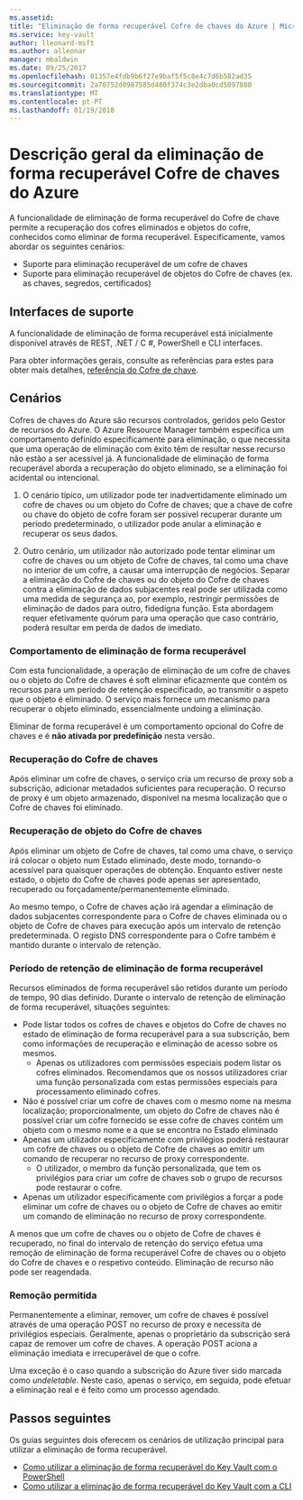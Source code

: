 ```yaml
---
ms.assetid: 
title: "Eliminação de forma recuperável Cofre de chaves do Azure | Microsoft Docs"
ms.service: key-vault
author: lleonard-msft
ms.author: alleonar
manager: mbaldwin
ms.date: 09/25/2017
ms.openlocfilehash: 01357e4fdb9b6f27e9baf5f5c8e4c7d6b582ad35
ms.sourcegitcommit: 2a70752d0987585d480f374c3e2dba0cd5097880
ms.translationtype: MT
ms.contentlocale: pt-PT
ms.lasthandoff: 01/19/2018
---
```

# <a name="azure-key-vault-soft-delete-overview"></a>Descrição geral da eliminação de forma recuperável Cofre de chaves do Azure

A funcionalidade de eliminação de forma recuperável do Cofre de chave permite a recuperação dos cofres eliminados e objetos do cofre, conhecidos como eliminar de forma recuperável. Especificamente, vamos abordar os seguintes cenários:

- Suporte para eliminação recuperável de um cofre de chaves
- Suporte para eliminação recuperável de objetos do Cofre de chaves (ex. as chaves, segredos, certificados)

## <a name="supporting-interfaces"></a>Interfaces de suporte

A funcionalidade de eliminação de forma recuperável está inicialmente disponível através de REST, .NET / C #, PowerShell e CLI interfaces.

Para obter informações gerais, consulte as referências para estes para obter mais detalhes, [referência do Cofre de chave](https://docs.microsoft.com/azure/key-vault/).

## <a name="scenarios"></a>Cenários

Cofres de chaves do Azure são recursos controlados, geridos pelo Gestor de recursos do Azure. O Azure Resource Manager também especifica um comportamento definido especificamente para eliminação, o que necessita que uma operação de eliminação com êxito têm de resultar nesse recurso não estão a ser acessível já. A funcionalidade de eliminação de forma recuperável aborda a recuperação do objeto eliminado, se a eliminação foi acidental ou intencional.

1. O cenário típico, um utilizador pode ter inadvertidamente eliminado um cofre de chaves ou um objeto do Cofre de chaves; que a chave de cofre ou chave do objeto de cofre foram ser possível recuperar durante um período predeterminado, o utilizador pode anular a eliminação e recuperar os seus dados.

2. Outro cenário, um utilizador não autorizado pode tentar eliminar um cofre de chaves ou um objeto de Cofre de chaves, tal como uma chave no interior de um cofre, a causar uma interrupção de negócios. Separar a eliminação do Cofre de chaves ou do objeto do Cofre de chaves contra a eliminação de dados subjacentes real pode ser utilizada como uma medida de segurança ao, por exemplo, restringir permissões de eliminação de dados para outro, fidedigna função. Esta abordagem requer efetivamente quórum para uma operação que caso contrário, poderá resultar em perda de dados de imediato.

### <a name="soft-delete-behavior"></a>Comportamento de eliminação de forma recuperável

Com esta funcionalidade, a operação de eliminação de um cofre de chaves ou o objeto do Cofre de chaves é soft eliminar eficazmente que contém os recursos para um período de retenção especificado, ao transmitir o aspeto que o objeto é eliminado. O serviço mais fornece um mecanismo para recuperar o objeto eliminado, essencialmente undoing a eliminação. 

Eliminar de forma recuperável é um comportamento opcional do Cofre de chaves e é **não ativada por predefinição** nesta versão. 

### <a name="key-vault-recovery"></a>Recuperação do Cofre de chaves

Após eliminar um cofre de chaves, o serviço cria um recurso de proxy sob a subscrição, adicionar metadados suficientes para recuperação. O recurso de proxy é um objeto armazenado, disponível na mesma localização que o Cofre de chaves foi eliminado. 

### <a name="key-vault-object-recovery"></a>Recuperação de objeto do Cofre de chaves

Após eliminar um objeto de Cofre de chaves, tal como uma chave, o serviço irá colocar o objeto num Estado eliminado, deste modo, tornando-o acessível para quaisquer operações de obtenção. Enquanto estiver neste estado, o objeto do Cofre de chaves pode apenas ser apresentado, recuperado ou forçadamente/permanentemente eliminado. 

Ao mesmo tempo, o Cofre de chaves ação irá agendar a eliminação de dados subjacentes correspondente para o Cofre de chaves eliminada ou o objeto de Cofre de chaves para execução após um intervalo de retenção predeterminada. O registo DNS correspondente para o Cofre também é mantido durante o intervalo de retenção.

### <a name="soft-delete-retention-period"></a>Período de retenção de eliminação de forma recuperável

Recursos eliminados de forma recuperável são retidos durante um período de tempo, 90 dias definido. Durante o intervalo de retenção de eliminação de forma recuperável, situações seguintes:

- Pode listar todos os cofres de chaves e objetos do Cofre de chaves no estado de eliminação de forma recuperável para a sua subscrição, bem como informações de recuperação e eliminação de acesso sobre os mesmos.
    - Apenas os utilizadores com permissões especiais podem listar os cofres eliminados. Recomendamos que os nossos utilizadores criar uma função personalizada com estas permissões especiais para processamento eliminado cofres.
- Não é possível criar um cofre de chaves com o mesmo nome na mesma localização; proporcionalmente, um objeto do Cofre de chaves não é possível criar um cofre fornecido se esse cofre de chaves contém um objeto com o mesmo nome e a que se encontra no Estado eliminado 
- Apenas um utilizador especificamente com privilégios poderá restaurar um cofre de chaves ou o objeto de Cofre de chaves ao emitir um comando de recuperar no recurso de proxy correspondente.
    - O utilizador, o membro da função personalizada, que tem os privilégios para criar um cofre de chaves sob o grupo de recursos pode restaurar o cofre.
- Apenas um utilizador especificamente com privilégios a forçar a pode eliminar um cofre de chaves ou o objeto de Cofre de chaves ao emitir um comando de eliminação no recurso de proxy correspondente.

A menos que um cofre de chaves ou o objeto de Cofre de chaves é recuperado, no final do intervalo de retenção do serviço efetua uma remoção de eliminação de forma recuperável Cofre de chaves ou o objeto do Cofre de chaves e o respetivo conteúdo. Eliminação de recurso não pode ser reagendada.

### <a name="permitted-purge"></a>Remoção permitida

Permanentemente a eliminar, remover, um cofre de chaves é possível através de uma operação POST no recurso de proxy e necessita de privilégios especiais. Geralmente, apenas o proprietário da subscrição será capaz de remover um cofre de chaves. A operação POST aciona a eliminação imediata e irrecuperável de que o cofre. 

Uma exceção é o caso quando a subscrição do Azure tiver sido marcada como *undeletable*. Neste caso, apenas o serviço, em seguida, pode efetuar a eliminação real e é feito como um processo agendado. 

## <a name="next-steps"></a>Passos seguintes

Os guias seguintes dois oferecem os cenários de utilização principal para utilizar a eliminação de forma recuperável.

- [Como utilizar a eliminação de forma recuperável do Key Vault com o PowerShell](key-vault-soft-delete-powershell.md) 
- [Como utilizar a eliminação de forma recuperável do Key Vault com a CLI](key-vault-soft-delete-cli.md)

